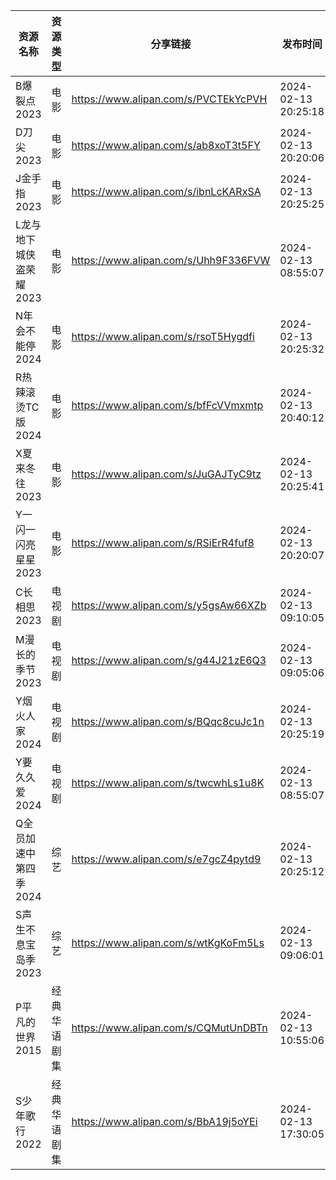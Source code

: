 | 资源名称           | 资源类型   | 分享链接                                 | 发布时间                |
| -------------- | ------ | ------------------------------------ | ------------------- |
| B爆裂点2023       | 电影     | https://www.alipan.com/s/PVCTEkYcPVH | 2024-02-13 20:25:18 |
| D刀尖2023        | 电影     | https://www.alipan.com/s/ab8xoT3t5FY | 2024-02-13 20:20:06 |
| J金手指2023       | 电影     | https://www.alipan.com/s/ibnLcKARxSA | 2024-02-13 20:25:25 |
| L龙与地下城侠盗荣耀2023 | 电影     | https://www.alipan.com/s/Uhh9F336FVW | 2024-02-13 08:55:07 |
| N年会不能停2024     | 电影     | https://www.alipan.com/s/rsoT5Hygdfi | 2024-02-13 20:25:32 |
| R热辣滚烫TC版2024   | 电影     | https://www.alipan.com/s/bfFcVVmxmtp | 2024-02-13 20:40:12 |
| X夏来冬往2023      | 电影     | https://www.alipan.com/s/JuGAJTyC9tz | 2024-02-13 20:25:41 |
| Y一闪一闪亮星星2023   | 电影     | https://www.alipan.com/s/RSiErR4fuf8 | 2024-02-13 20:20:07 |
| C长相思2023       | 电视剧    | https://www.alipan.com/s/y5gsAw66XZb | 2024-02-13 09:10:05 |
| M漫长的季节2023     | 电视剧    | https://www.alipan.com/s/g44J21zE6Q3 | 2024-02-13 09:05:06 |
| Y烟火人家2024      | 电视剧    | https://www.alipan.com/s/BQqc8cuJc1n | 2024-02-13 20:25:19 |
| Y要久久爱2024      | 电视剧    | https://www.alipan.com/s/twcwhLs1u8K | 2024-02-13 08:55:07 |
| Q全员加速中第四季2024  | 综艺     | https://www.alipan.com/s/e7gcZ4pytd9 | 2024-02-13 20:25:12 |
| S声生不息宝岛季2023   | 综艺     | https://www.alipan.com/s/wtKgKoFm5Ls | 2024-02-13 09:06:01 |
| P平凡的世界2015     | 经典华语剧集 | https://www.alipan.com/s/CQMutUnDBTn | 2024-02-13 10:55:06 |
| S少年歌行2022      | 经典华语剧集 | https://www.alipan.com/s/BbA19j5oYEi | 2024-02-13 17:30:05 |
